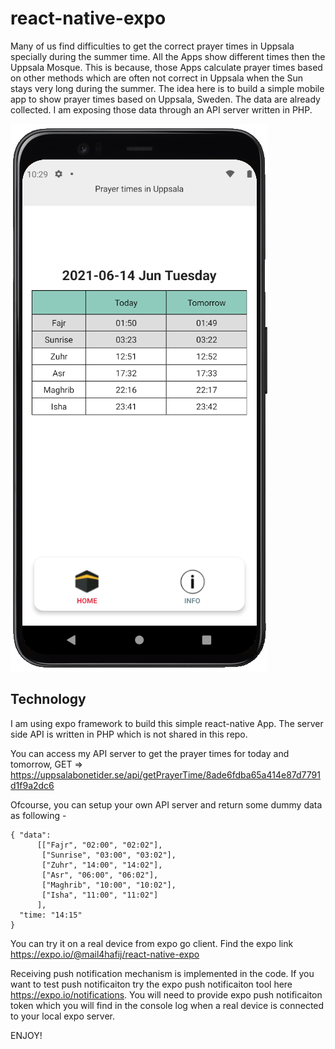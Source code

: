 # react-native-expo

Many of us find difficulties to get the correct prayer times in Uppsala specially during the summer time. All the Apps show different times then the Uppsala Mosque. This is because, those Apps calculate prayer times based on other methods which are often not correct in Uppsala when the Sun stays very long during the summer. The idea here is to build a simple mobile app to show prayer times based on Uppsala, Sweden. The data are already collected. I am exposing those data through an API server written in PHP.

<img src="/assets/demo.png" />

## Technology

I am using expo framework to build this simple react-native App. The server side API is written in PHP which is not shared in this repo. 

You can access my API server to get the prayer times for today and tomorrow, GET => https://uppsalabonetider.se/api/getPrayerTime/8ade6fdba65a414e87d7791d1f9a2dc6 

Ofcourse, you can setup your own API server and return some dummy data as following -

```
{ "data":
      [["Fajr", "02:00", "02:02"],
       ["Sunrise", "03:00", "03:02"],
       ["Zuhr", "14:00", "14:02"],
       ["Asr", "06:00", "06:02"],
       ["Maghrib", "10:00", "10:02"],
       ["Isha", "11:00", "11:02"]
      ],
  "time: "14:15"
}
```
You can try it on a real device from expo go client. Find the expo link https://expo.io/@mail4hafij/react-native-expo

Receiving push notification mechanism is implemented in the code. If you want to test push notificaiton try the expo push notificaiton tool here https://expo.io/notifications. You will need to provide expo push notificaiton token which you will find in the console log when a real device is connected to your local expo server.

ENJOY!
